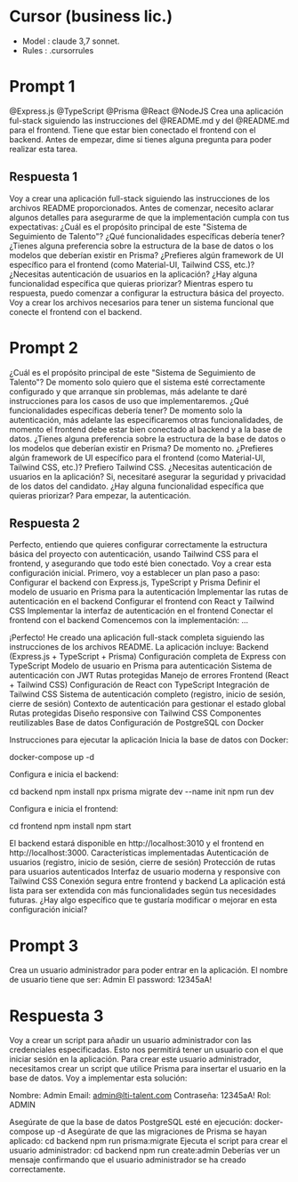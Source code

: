 # Cursor (business lic.) 
- Model : claude 3,7 sonnet.
- Rules : .cursorrules

# Prompt 1
@Express.js @TypeScript @Prisma @React @NodeJS 
Crea una aplicación ful-stack siguiendo las instrucciones del @README.md y del @README.md para el frontend.
Tiene que estar bien conectado el frontend con el backend.
Antes de empezar, dime si tienes alguna pregunta para poder realizar esta tarea.

## Respuesta 1
Voy a crear una aplicación full-stack siguiendo las instrucciones de los archivos README proporcionados. Antes de comenzar, necesito aclarar algunos detalles para asegurarme de que la implementación cumpla con tus expectativas:
¿Cuál es el propósito principal de este "Sistema de Seguimiento de Talento"? ¿Qué funcionalidades específicas debería tener?
¿Tienes alguna preferencia sobre la estructura de la base de datos o los modelos que deberían existir en Prisma?
¿Prefieres algún framework de UI específico para el frontend (como Material-UI, Tailwind CSS, etc.)?
¿Necesitas autenticación de usuarios en la aplicación?
¿Hay alguna funcionalidad específica que quieras priorizar?
Mientras espero tu respuesta, puedo comenzar a configurar la estructura básica del proyecto. Voy a crear los archivos necesarios para tener un sistema funcional que conecte el frontend con el backend.

# Prompt 2
¿Cuál es el propósito principal de este "Sistema de Seguimiento de Talento"? 
De momento solo quiero que el sistema esté correctamente configurado y que arranque sin problemas, más adelante te daré instrucciones para los casos de uso que implementaremos.
¿Qué funcionalidades específicas debería tener?
De momento solo la autenticación, más adelante las especificaremos otras funcionalidades, de momento el frontend debe estar bien conectado al backend y a la base de datos.
¿Tienes alguna preferencia sobre la estructura de la base de datos o los modelos que deberían existir en Prisma?
De momento no.
¿Prefieres algún framework de UI específico para el frontend (como Material-UI, Tailwind CSS, etc.)?
Prefiero Tailwind CSS.
¿Necesitas autenticación de usuarios en la aplicación?
Si, necesitaré asegurar la seguridad y privacidad de los datos del candidato.
¿Hay alguna funcionalidad específica que quieras priorizar?
Para empezar, la autenticación.

## Respuesta 2
Perfecto, entiendo que quieres configurar correctamente la estructura básica del proyecto con autenticación, usando Tailwind CSS para el frontend, y asegurando que todo esté bien conectado. Voy a crear esta configuración inicial.
Primero, voy a establecer un plan paso a paso:
Configurar el backend con Express.js, TypeScript y Prisma
Definir el modelo de usuario en Prisma para la autenticación
Implementar las rutas de autenticación en el backend
Configurar el frontend con React y Tailwind CSS
Implementar la interfaz de autenticación en el frontend
Conectar el frontend con el backend
Comencemos con la implementación:
...

¡Perfecto! He creado una aplicación full-stack completa siguiendo las instrucciones de los archivos README. La aplicación incluye:
Backend (Express.js + TypeScript + Prisma)
Configuración completa de Express con TypeScript
Modelo de usuario en Prisma para autenticación
Sistema de autenticación con JWT
Rutas protegidas
Manejo de errores
Frontend (React + Tailwind CSS)
Configuración de React con TypeScript
Integración de Tailwind CSS
Sistema de autenticación completo (registro, inicio de sesión, cierre de sesión)
Contexto de autenticación para gestionar el estado global
Rutas protegidas
Diseño responsive con Tailwind CSS
Componentes reutilizables
Base de datos
Configuración de PostgreSQL con Docker

Instrucciones para ejecutar la aplicación
Inicia la base de datos con Docker:

docker-compose up -d

Configura e inicia el backend:

cd backend
npm install
npx prisma migrate dev --name init
npm run dev

Configura e inicia el frontend:

cd frontend
npm install
npm start

El backend estará disponible en http://localhost:3010 y el frontend en http://localhost:3000.
Características implementadas
Autenticación de usuarios (registro, inicio de sesión, cierre de sesión)
Protección de rutas para usuarios autenticados
Interfaz de usuario moderna y responsive con Tailwind CSS
Conexión segura entre frontend y backend
La aplicación está lista para ser extendida con más funcionalidades según tus necesidades futuras. ¿Hay algo específico que te gustaría modificar o mejorar en esta configuración inicial?


# Prompt 3
Crea un usuario administrador para poder entrar en la aplicación.
El nombre de usuario tiene que ser: Admin
El password: 12345aA!

# Respuesta 3
Voy a crear un script para añadir un usuario administrador con las credenciales especificadas. Esto nos permitirá tener un usuario con el que iniciar sesión en la aplicación.
Para crear este usuario administrador, necesitamos crear un script que utilice Prisma para insertar el usuario en la base de datos. Voy a implementar esta solución:

Nombre: Admin
Email: admin@lti-talent.com
Contraseña: 12345aA!
Rol: ADMIN

Asegúrate de que la base de datos PostgreSQL esté en ejecución:
  docker-compose up -d
Asegúrate de que las migraciones de Prisma se hayan aplicado:
   cd backend
   npm run prisma:migrate
Ejecuta el script para crear el usuario administrador:
   cd backend
   npm run create:admin
Deberías ver un mensaje confirmando que el usuario administrador se ha creado correctamente.
